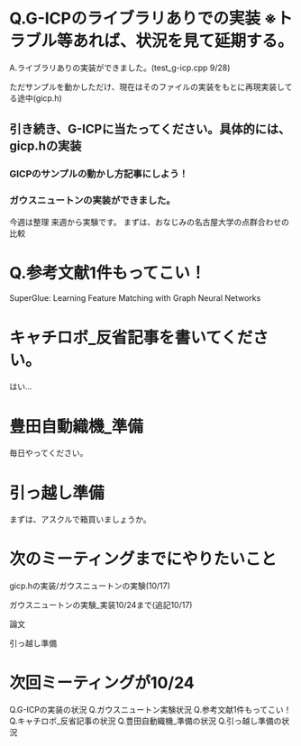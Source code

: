 # Q.G-ICPのライブラリありでの実装 ※トラブル等あれば、状況を見て延期する。
A.ライブラリありの実装ができました。(test_g-icp.cpp  9/28)

ただサンプルを動かしただけ、現在はそのファイルの実装をもとに再現実装してる途中(gicp.h)

## 引き続き、G-ICPに当たってください。具体的には、gicp.hの実装
### GICPのサンプルの動かし方記事にしよう！

### ガウスニュートンの実装ができました。
今週は整理
来週から実験です。
まずは、おなじみの名古屋大学の点群合わせの比較

# Q.参考文献1件もってこい！
SuperGlue: Learning Feature Matching with Graph Neural Networks

# キャチロボ_反省記事を書いてください。
はい...

# 豊田自動織機_準備
毎日やってください。

# 引っ越し準備
まずは、アスクルで箱買いましょうか。

# 次のミーティングまでにやりたいこと
gicp.hの実装/ガウスニュートンの実験(10/17)

ガウスニュートンの実験_実装10/24まで(追記10/17)

論文

引っ越し準備




# 次回ミーティングが10/24
Q.G-ICPの実装の状況
Q.ガウスニュートン実験状況
Q.参考文献1件もってこい！
Q.キャチロボ_反省記事の状況
Q.豊田自動織機_準備の状況
Q.引っ越し準備の状況




